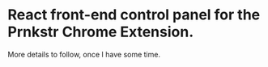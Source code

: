 # React front-end control panel for the Prnkstr Chrome Extension.

More details to follow, once I have some time.
